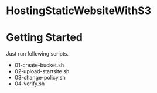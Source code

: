 # HostingStaticWebsiteWithS3

# Getting Started
Just run following scripts.

- 01-create-bucket.sh
- 02-upload-startsite.sh
- 03-change-policy.sh
- 04-verify.sh
